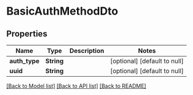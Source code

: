 # BasicAuthMethodDto

## Properties

| Name          | Type       | Description | Notes                        |
| ------------- | ---------- | ----------- | ---------------------------- |
| **auth_type** | **String** |             | [optional] [default to null] |
| **uuid**      | **String** |             | [optional] [default to null] |

[[Back to Model list]](../README.md#documentation-for-models) [[Back to API list]](../README.md#documentation-for-api-endpoints) [[Back to README]](../README.md)
